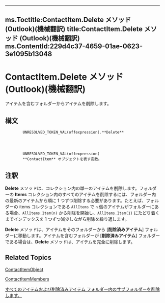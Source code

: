 

---
ms.Toctitle:ContactItem.Delete メソッド (Outlook)(機械翻訳)
title:ContactItem.Delete メソッド (Outlook)(機械翻訳)
ms.ContentId:229d4c37-4659-01ae-0623-3e1095b13048
---
# ContactItem.Delete メソッド (Outlook)(機械翻訳)




アイテムを含むフォルダーからアイテムを削除します。

## 構文

            UNRESOLVED_TOKEN_VAL(offexpression).**Delete**




            UNRESOLVED_TOKEN_VAL(offexpression)
            **ContactItem** オブジェクトを表す変数。



## 注釈
**Delete** メソッドは、コレクション内の単一のアイテムを削除します。フォルダーの **Items** コレクション内のすべてのアイテムを削除するには、フォルダー内の最新のアイテムから順に 1 つずつ削除する必要があります。たとえば、フォルダーの items コレクションである `AllItems` で `n` 個のアイテムがフォルダーにある場合、`AllItems.Item(n)` から削除を開始し、`AllItems.Item(1)` にたどり着くまでインデックスを 1 つずつ減少しながら削除を繰り返します。



**Delete** メソッドは、アイテムをそのフォルダーから [**削除済みアイテム**] フォルダーに移動します。アイテムを含むフォルダーが  [**削除済みアイテム**] フォルダーである場合は、**Delete** メソッドは、アイテムを完全に削除します。



## Related Topics

[ContactItemObject](8e32093c-a678-f1fd-3f35-c2d8994d166f.md)

[ContactItemMembers](a8b13369-4c87-02aa-e62a-1f3067e559fa.md)

[すべてのアイテムおよび削除済みアイテム フォルダー内のサブフォルダーを削除します。](359a416b-43d4-396e-e348-5624c4ca3599.md)




